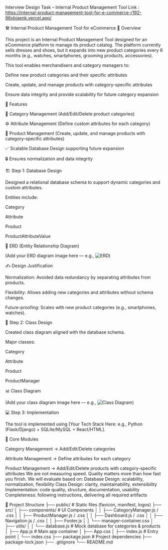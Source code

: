 

Interview Design Task – Internal Product Management Tool Link : https://internal-product-management-tool-for-e-commerce-r192-96xbjaenk.vercel.app/


🛠️ Internal Product Management Tool for eCommerce
📌 Overview

This project is an Internal Product Management Tool designed for an eCommerce platform to manage its product catalog.
The platform currently sells dresses and shoes, but it expands into new product categories every 6 months (e.g., watches, smartphones, grooming products, accessories).

This tool enables merchandisers and category managers to:

Define new product categories and their specific attributes

Create, update, and manage products with category-specific attributes

Ensure data integrity and provide scalability for future category expansion

🚀 Features

📂 Category Management (Add/Edit/Delete product categories)

⚙️ Attribute Management (Define custom attributes for each category)

🛒 Product Management (Create, update, and manage products with category-specific attributes)

✅ Scalable Database Design supporting future expansion

🔒 Ensures normalization and data integrity

🏗️ Step 1: Database Design

Designed a relational database schema to support dynamic categories and custom attributes.

Entities include:

Category

Attribute

Product

ProductAttributeValue

🔗 ERD (Entity Relationship Diagram)

(Add your ERD diagram image here — e.g., ![ERD](docs/ERD.png))

✍️ Design Justification

Normalization: Avoided data redundancy by separating attributes from products.

Flexibility: Allows adding new categories and attributes without schema changes.

Future-proofing: Scales with new product categories (e.g., smartphones, watches).

🧩 Step 2: Class Design

Created class diagram aligned with the database schema.

Major classes:

Category

Attribute

Product

ProductManager

📊 Class Diagram

(Add your class diagram image here — e.g., ![Class Diagram](docs/ClassDiagram.png))

💻 Step 3: Implementation

The tool is implemented using [Your Tech Stack Here: e.g., Python (Flask/Django) + SQLite/MySQL + React/HTML].

🔑 Core Modules

Category Management → Add/Edit/Delete categories

Attribute Management → Define attributes for each category

Product Management → Add/Edit/Delete products with category-specific attributes
We are not measuring speed. Quality matters more than how fast you finish.
We will evaluate based on:
Database Design: scalability, normalization, flexibility
Class Design: clarity, maintainability, extensibility
Implementation: code quality, structure, documentation, usability
Completeness: following instructions, delivering all required artifacts

📂 Project Structure
├── public/                 # Static files (favicon, manifest, logos)
├── src/
│   ├── components/         # UI Components
│   │   ├── CategoryManager.js / .css
│   │   ├── ProductManager.js / .css
│   │   ├── Dashboard.js / .css
│   │   ├── Navigation.js / .css
│   │   ├── Footer.js
│   │   └── manager-container.css
│   ├── utils/
│   │   └── database.js     # Mock database for categories & products
│   ├── App.js              # Main app container
│   ├── App.css
│   ├── index.js            # Entry point
│   └── index.css
├── package.json            # Project dependencies
├── package-lock.json
├── .gitignore
└── README.md

